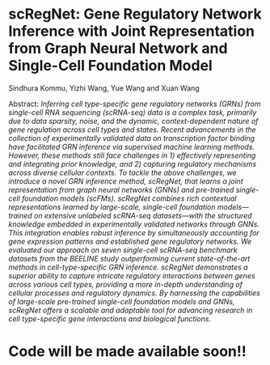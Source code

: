 # scRegNet: Gene Regulatory Network Inference with Joint Representation from Graph Neural Network and Single-Cell Foundation Model

Sindhura Kommu, Yizhi Wang, Yue Wang and Xuan Wang

Abstract: *Inferring cell type-specific gene regulatory networks (GRNs) from single-cell RNA sequencing (scRNA-seq) data is a complex task, primarily due to data sparsity, noise, and the dynamic, context-dependent nature of gene regulation across cell types and states. Recent advancements in the collection of experimentally validated data on transcription factor binding have facilitated GRN inference via supervised machine learning methods. However, these methods still face challenges in 1) effectively representing and integrating prior knowledge, and 2) capturing regulatory mechanisms across diverse cellular contexts. To tackle the above challenges, we introduce a novel GRN inference method, scRegNet, that learns a joint representation from graph neural networks (GNNs) and pre-trained single-cell foundation models (scFMs). scRegNet combines rich contextual representations learned by large-scale, single-cell foundation models—trained on extensive unlabeled scRNA-seq datasets—with the structured knowledge embedded in experimentally validated networks through GNNs. This integration enables robust inference by simultaneously accounting for gene expression patterns and established gene regulatory networks. We evaluated our approach on seven single-cell scRNA-seq benchmark datasets from the BEELINE study outperforming current state-of-the-art methods in cell-type-specific GRN inference. scRegNet demonstrates a superior ability to capture intricate regulatory interactions between genes across various cell types, providing a more in-depth understanding of cellular processes and regulatory dynamics. By harnessing the capabilities of large-scale pre-trained single-cell foundation models and GNNs, scRegNet offers a scalable and adaptable tool for advancing research in cell type-specific gene interactions and biological functions.*

# Code will be made available soon!!
